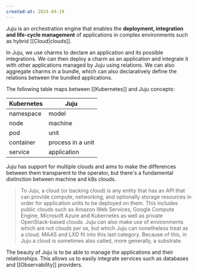 ```yaml
---
created-at: 2024-04-19
---
```


Juju is an orchestration engine that enables the **deployment, integration and life-cycle management** of applications in complex environments such as hybrid [[Cloud|clouds]].

In Juju, we use charms to declare an application and its possible integrations. We can then deploy a charm as an application and integrate it with other applications managed by Juju using relations. We can also aggregate charms in a bundle, which can also declaratively define the relations between the bundled applications.

The following table maps between [[Kubernetes]] and Juju concepts:

| Kubernetes | Juju              |
| ---------- | ----------------- |
| namespace  | model             |
| node       | machine           |
| pod        | unit              |
| container  | process in a unit |
| service    | application       | 

Juju has support for multiple clouds and aims to make the differences between them transparent to the operator, but there's a fundamental distinction between machine and k8s clouds.

> To Juju, a cloud (or backing cloud) is any entity that has an API that can provide compute, networking, and optionally storage resources in order for application units to be deployed on them. This includes public clouds such as Amazon Web Services, Google Compute Engine, Microsoft Azure and Kubernetes as well as private OpenStack-based clouds. Juju can also make use of environments which are not clouds per se, but which Juju can nonetheless treat as a cloud. MAAS and LXD fit into this last category. Because of this, in Juju a cloud is sometimes also called, more generally, a substrate.

The beauty of Juju is to be able to manage the applications and their relationships. This allows us to easily integrate services such as databases and [[Observability]] providers.

